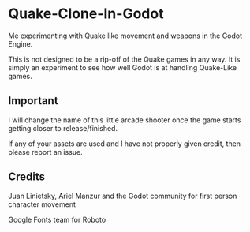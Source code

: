 # Quake-Clone-In-Godot
<p>Me experimenting with Quake like movement and weapons in the Godot Engine.</p>
<p>This is not designed to be a rip-off of the Quake games in any way. It is simply an experiment to see how well Godot is at handling Quake-Like games.</p>

## Important
<p>I will change the name of this little arcade shooter once the game starts getting closer to release/finished.</p>
<p>If any of your assets are used and I have not properly given credit, then please report an issue.</p>

## Credits
<p>Juan Linietsky, Ariel Manzur and the Godot community for first person character movement</p>
<p>Google Fonts team for Roboto</pt>